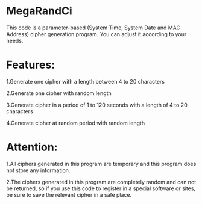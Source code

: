 # MegaRandCi

This code is a parameter-based (System Time, System Date and MAC Address) cipher generation program. You can adjust it according to your needs.

# Features:

1.Generate one cipher with a length between 4 to 20 characters

2.Generate one cipher with random length

3.Generate cipher in a period of 1 to 120 seconds with a length of 4 to 20 characters

4.Generate cipher at random period with random length

# Attention:

1.All ciphers generated in this program are temporary and this program does not store any information.

2.The ciphers generated in this program are completely random and can not be returned, so if you use this code to register in a special software or sites, be sure to save the relevant cipher in a safe place.
